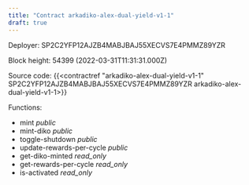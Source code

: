 ```yaml
---
title: "Contract arkadiko-alex-dual-yield-v1-1"
draft: true
---
```

Deployer: SP2C2YFP12AJZB4MABJBAJ55XECVS7E4PMMZ89YZR


 



Block height: 54399 (2022-03-31T11:31:31.000Z)

Source code: {{<contractref "arkadiko-alex-dual-yield-v1-1" SP2C2YFP12AJZB4MABJBAJ55XECVS7E4PMMZ89YZR arkadiko-alex-dual-yield-v1-1>}}

Functions:

* mint _public_
* mint-diko _public_
* toggle-shutdown _public_
* update-rewards-per-cycle _public_
* get-diko-minted _read_only_
* get-rewards-per-cycle _read_only_
* is-activated _read_only_
